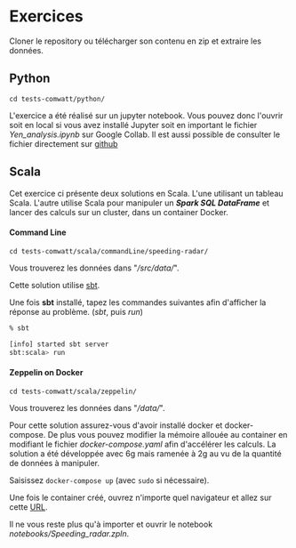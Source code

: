 # Exercices 


Cloner le repository ou télécharger son contenu en zip et extraire les données.




## Python 

`cd tests-comwatt/python/`

L'exercice a été réalisé sur un jupyter notebook. Vous pouvez donc l'ouvrir soit en local si vous avez installé Jupyter soit en important le fichier *Yen_analysis.ipynb* sur Google Collab. Il est aussi possible de consulter le fichier directement sur [github](https://github.com/albanmi/tests-comwatt/blob/main/python/Yen_analysis.ipynb)






## Scala 

Cet exercice ci présente deux solutions en Scala. 
L'une utilisant un tableau Scala. L'autre utilise Scala pour manipuler un ***Spark SQL DataFrame*** et lancer des calculs sur un cluster, dans un container Docker.


#### Command Line

`cd tests-comwatt/scala/commandLine/speeding-radar/`

Vous trouverez les données dans "*/src/data/*".

Cette solution utilise [sbt](https://www.scala-sbt.org/download.html).

Une fois **sbt** installé, tapez les commandes suivantes afin d'afficher la réponse au problème. (*sbt*, puis *run*)

```bash
% sbt

[info] started sbt server
sbt:scala> run
```

#### Zeppelin on Docker 

`cd tests-comwatt/scala/zeppelin/`

Vous trouverez les données dans "*/data/*".

Pour cette solution assurez-vous d'avoir installé docker et docker-compose.
De plus vous pouvez modifier la mémoire allouée au container en modifiant le fichier *docker-compose.yaml* afin d'accélérer les calculs.
La solution a été développée avec 6g mais ramenée à 2g au vu de la quantité de données à manipuler.

Saisissez `docker-compose up` (avec `sudo` si nécessaire).

Une fois le container créé, ouvrez n'importe quel navigateur et allez sur cette [URL](localhost:8080/).

Il ne vous reste plus qu'à importer et ouvrir le notebook *notebooks/Speeding_radar.zpln*.